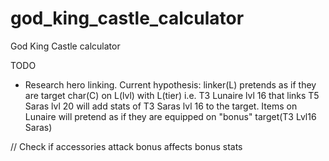 # god_king_castle_calculator

God King Castle calculator



TODO

- Research hero linking. Current hypothesis: linker(L) pretends as if they are target char(C) on L(lvl) with L(tier)
i.e. T3 Lunaire lvl 16 that links T5 Saras lvl 20 will add stats of T3 Saras lvl 16 to the target. Items on Lunaire will pretend as if they are 
equipped on "bonus" target(T3 Lvl16 Saras)



// Check if accessories attack bonus affects bonus stats